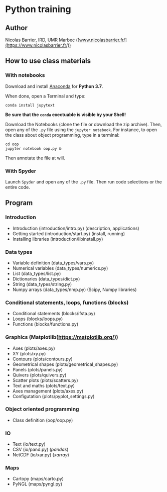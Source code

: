 # Python training

## Author

Nicolas Barrier, IRD, UMR Marbec ([www.nicolasbarrier.fr/](https://www.nicolasbarrier.fr/))

## How to use class materials

### With notebooks

Download and install [Anaconda](https://www.anaconda.com/products/individual) for **Python 3.7**.

When done, open a Terminal and type: 

```
conda install jupytext
```

**Be sure that the `conda` exectuable is visible by your Shell!**

Download the Notebooks (clone the file or download the zip archive). Then, open
any of the `.py` file using the `jupyter notebook`. For instance, to open the class about object programming, type in a terminal:

```
cd oop
jupyter notebook oop.py &
```

Then annotate the file at will.

### With Spyder

Launch `Spyder` and open any of the `.py` file. Then run code selections or the entire code.

## Program

### Introduction
- Introduction (introduction/intro.py) (description, applications)
- Getting started (introduction/start.py) (install, running)
- Installing libraries (introduction/libinstall.py)

### Data types
- Variable definition (data_types/vars.py)
- Numerical variables (data_types/numerics.py)
- List (data_types/list.py)
- Dictionaries (data_types/dict.py)
- String (data_types/string.py)
- Numpy arrays (data_types/nmp.py) (Scipy, Numpy libraries)

### Conditional statements, loops, functions  (blocks)
- Conditional statements (blocks/ifsta.py)
- Loops (blocks/loops.py)
- Functions (blocks/functions.py)

### Graphics  (Matplotlib(https://matplotlib.org/))

- Axes (plots/axes.py)
- XY (plots/xy.py)
- Contours (plots/contours.py)
- Geometrical shapes (plots/geometrical_shapes.py)
- Panels (plots/panels.py)
- Quivers (plots/quivers.py)
- Scatter plots (plots/scatters.py)
- Text and maths (plots/text.py)
- Axes management (plots/axes.py)
- Configutation (plots/pyplot_settings.py)

### Object oriented programming
- Class definition (oop/oop.py)

### IO
- Text (io/text.py)
- CSV (io/pand.py) (*pandas*)
- NetCDF (io/xar.py) (*xarray*)

### Maps
- Cartopy (maps/carto.py)
- PyNGL (maps/pyngl.py)
